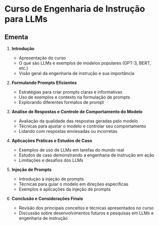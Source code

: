 # Curso de Engenharia de Instrução para LLMs

## Ementa

1. **Introdução**
   - Apresentação do curso
   - O que são LLMs e exemplos de modelos populares (GPT-3, BERT, etc.)
   - Visão geral da engenharia de instrução e sua importância

2. **Formulando Prompts Eficientes**
   - Estratégias para criar prompts claras e informativas
   - Uso de exemplos e contexto na formulação de prompts
   - Explorando diferentes formatos de prompt

3. **Análise de Respostas e Controle de Comportamento do Modelo**
   - Avaliação da qualidade das respostas geradas pelo modelo
   - Técnicas para ajustar o modelo e controlar seu comportamento
   - Lidando com respostas enviesadas ou incorretas

4. **Aplicações Práticas e Estudos de Caso**
   - Exemplos de uso de LLMs em tarefas do mundo real
   - Estudos de caso demonstrando a engenharia de instrução em ação
   - Limitações e desafios dos LLMs

5. **Injeção de Prompts**
   - Introdução à injeção de prompts
   - Técnicas para guiar o modelo em direções específicas
   - Exemplos e aplicações da injeção de prompts

6. **Conclusão e Considerações Finais**
   - Revisão dos principais conceitos e técnicas apresentados no curso
   - Discussão sobre desenvolvimentos futuros e pesquisas em LLMs e engenharia de instrução
